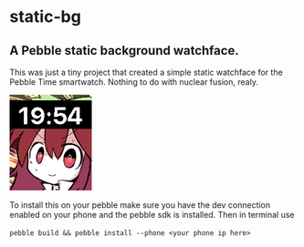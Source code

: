 # static-bg
A Pebble static background watchface.
------------------
This was just a tiny project that created a simple static watchface for the Pebble Time smartwatch. Nothing to do with nuclear fusion, realy.


![](pebble_screenshot_2015-09-19_19-54-52.png)


To install this on your pebble make sure you have the dev connection enabled on your phone and the pebble sdk is installed. Then in terminal use

`pebble build && pebble install --phone <your phone ip here>`
